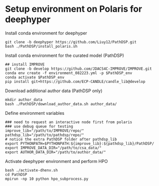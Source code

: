 # Setup environment on Polaris for deephyper

Install conda environment for deephyper

```
git clone -b deephyper https://github.com/Liuy12/PathDSP.git
bash ./PathDSP/install_polaris.sh
```

Install conda environment for the curated model (PathDSP)

```
## install IMPROVE
git clone -b develop https://github.com/JDACS4C-IMPROVE/IMPROVE.git
conda env create -f environment_082223.yml -p $PathDSP_env
conda activate $PathDSP_env
pip install git+https://github.com/ECP-CANDLE/candle_lib@develop
```

Download additional author data (PathDSP only)

```
mkdir author_data
bash ./PathDSP/download_author_data.sh author_data/
```

Define environment variables

```
### need to request an interactive node first from polaris
### use debug queue for testing
improve_lib="/path/to/IMPROVE/repo/"
pathdsp_lib="/path/to/pathdsp/repo/"
# notice the extra PathDSP folder after pathdsp_lib
export PYTHONPATH=$PYTHONPATH:${improve_lib}:${pathdsp_lib}/PathDSP/
export IMPROVE_DATA_DIR="/path/to/csa_data/"
export AUTHOR_DATA_DIR="/path/to/author_data/"
```

Activate deephyper environment and perform HPO

```
bash ./activate-dhenv.sh
cd PathDSP
mpirun -np 10 python hpo_subprocess.py
```